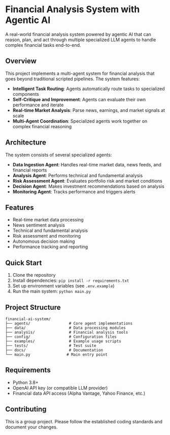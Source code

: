 # Financial Analysis System with Agentic AI

A real-world financial analysis system powered by agentic AI that can reason, plan, and act through multiple specialized LLM agents to handle complex financial tasks end-to-end.

## Overview

This project implements a multi-agent system for financial analysis that goes beyond traditional scripted pipelines. The system features:

- **Intelligent Task Routing**: Agents automatically route tasks to specialized components
- **Self-Critique and Improvement**: Agents can evaluate their own performance and iterate
- **Real-time Market Analysis**: Parse news, earnings, and market signals at scale
- **Multi-Agent Coordination**: Specialized agents work together on complex financial reasoning

## Architecture

The system consists of several specialized agents:

- **Data Ingestion Agent**: Handles real-time market data, news feeds, and financial reports
- **Analysis Agent**: Performs technical and fundamental analysis
- **Risk Assessment Agent**: Evaluates portfolio risk and market conditions
- **Decision Agent**: Makes investment recommendations based on analysis
- **Monitoring Agent**: Tracks performance and triggers alerts

## Features

- Real-time market data processing
- News sentiment analysis
- Technical and fundamental analysis
- Risk assessment and monitoring
- Autonomous decision making
- Performance tracking and reporting

## Quick Start

1. Clone the repository
2. Install dependencies: `pip install -r requirements.txt`
3. Set up environment variables (see `.env.example`)
4. Run the main system: `python main.py`

## Project Structure

```
financial-ai-system/
├── agents/                 # Core agent implementations
├── data/                   # Data processing modules
├── analysis/               # Financial analysis tools
├── config/                 # Configuration files
├── examples/               # Example usage scripts
├── tests/                  # Test suite
├── docs/                   # Documentation
└── main.py                # Main entry point
```

## Requirements

- Python 3.8+
- OpenAI API key (or compatible LLM provider)
- Financial data API access (Alpha Vantage, Yahoo Finance, etc.)

## Contributing

This is a group project. Please follow the established coding standards and document your changes.
